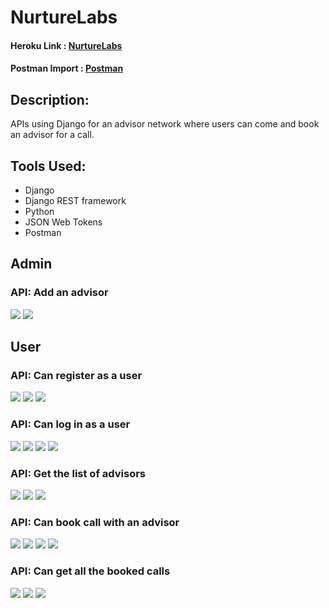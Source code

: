 # NurtureLabs

#### Heroku Link : [NurtureLabs](https://nurture--labs.herokuapp.com/)

#### Postman Import : [Postman](https://raw.githubusercontent.com/danieldavidraj/NurtureLabs/main/Django.postman_collection.json)

## Description:
APIs using Django for an advisor network where users can come and book an advisor for a call.

## Tools Used:
* Django
* Django REST framework
* Python
* JSON Web Tokens
* Postman

## Admin

### API: Add an advisor
<img src="images/1.png">
<img src="images/20.png">

## User

### API: Can register as a user
<img src="images/3.png">
<img src="images/4.png">
<img src="images/5.png">

### API: Can log in as a user
<img src="images/6.png">
<img src="images/21.png">
<img src="images/22.png">
<img src="images/23.png">

### API: Get the list of advisors
<img src="images/10.png">
<img src="images/18.png">
<img src="images/19.png">

### API: Can book call with an advisor
<img src="images/11.png">
<img src="images/12.png">
<img src="images/13.png">
<img src="images/14.png">

### API: Can get all the booked calls
<img src="images/15.png">
<img src="images/16.png">
<img src="images/17.png">
